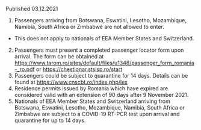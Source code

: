 Published 03.12.2021
1. Passengers arriving from Botswana, Eswatini, Lesotho, Mozambique, Namibia, South Africa or Zimbabwe are not allowed to enter.
- This does not apply to nationals of EEA Member States and Switzerland.
2. Passengers must present a completed passenger locator form upon arrival. The form can be obtained at <a href="https://www.tarom.ro/sites/default/files/u1348/passenger_form_romania-_ro.pdf">https://www.tarom.ro/sites/default/files/u1348/passenger_form_romania-_ro.pdf</a> or <a href="https://chestionar.stsisp.ro/start">https://chestionar.stsisp.ro/start</a>
3. Passengers could be subject to quarantine for 14 days. Details can be found at <a href="https://www.cnscbt.ro/index.php/lex">https://www.cnscbt.ro/index.php/lex</a>
4. Residence permits issued by Romania which have expired are considered valid with an extension of 90 days after 9 November 2021.
5. Nationals of EEA Member States and Switzerland arriving from Botswana, Eswatini, Lesotho, Mozambique, Namibia, South Africa or Zimbabwe are subject to a COVID-19 RT-PCR test upon arrival and quarantine for up to 14 days.